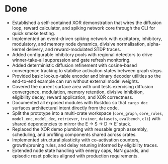 # Done

- Established a self-contained XOR demonstration that wires the diffusion loop, reward calculator, and spiking network core through the CLI for quick smoke testing.
- Implemented an event-driven spiking network with excitatory, inhibitory, modulatory, and memory node dynamics, divisive normalisation, alpha-kernel delivery, and reward-modulated STDP traces.
- Added configurable inhibitory pools with regional detectors to drive winner-take-all suppression and gate refresh monitoring.
- Added deterministic diffusion refinement with cosine-based convergence tracking to stabilise activation states between graph steps.
- Provided basic lookup-table encoder and binary decoder utilities so the end-to-end example can run without external model weights.
- Covered the current surface area with unit tests exercising diffusion convergence, modulation, memory retention, divisive inhibition, eligibility decay, reward application, and XOR correctness.
- Documented all exposed modules with Rustdoc so that `cargo doc` surfaces architectural intent directly from the code.
- Split the prototype into a multi-crate workspace (`core_graph`, `core_rules`, `model_enc`, `model_dec`, `retriever`, `trainer`, `datasets`, `evalbench`, `cli`) with shared dependencies to mirror the E → S → D → E′ stack.
- Replaced the XOR demo plumbing with reusable graph assembly, scheduling, and profiling components shared across crates.
- Implemented structural plasticity with co-activation counters, growth/pruning rules, and delay retuning informed by eligibility traces.
- Extended node state handling with energy caps, NaN guards, and episodic reset policies aligned with production requirements.
